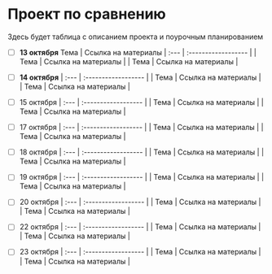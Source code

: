 # Проект по сравнению 

Здесь будет таблица с описанием проекта и поурочным планированием

- [ ] **13 октября**
  Тема | Ссылка на материалы
| :--- | :------------------ |
| Тема | Ссылка на материалы |
| Тема | Ссылка на материалы |

- [ ] **14 октября**
| :--- | :------------------ |
| Тема | Ссылка на материалы |
| Тема | Ссылка на материалы |

- [ ] 15 октября
| :--- | :------------------ |
| Тема | Ссылка на материалы |
| Тема | Ссылка на материалы |

- [ ] 17 октября
| :--- | :------------------ |
| Тема | Ссылка на материалы |
| Тема | Ссылка на материалы |

- [ ] 18 октября
| :--- | :------------------ |
| Тема | Ссылка на материалы |
| Тема | Ссылка на материалы |

- [ ] 19 октября
| :--- | :------------------ |
| Тема | Ссылка на материалы |
| Тема | Ссылка на материалы |

- [ ] 20 октября
| :--- | :------------------ |
| Тема | Ссылка на материалы |
| Тема | Ссылка на материалы |

- [ ] 22 октября
| :--- | :------------------ |
| Тема | Ссылка на материалы |
| Тема | Ссылка на материалы |

- [ ] 23 октября
| :--- | :------------------ |
| Тема | Ссылка на материалы |
| Тема | Ссылка на материалы |

